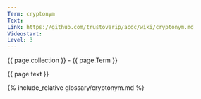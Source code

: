 ```yaml
---
Term: cryptonym
Text: 
Link: https://github.com/trustoverip/acdc/wiki/cryptonym.md
Videostart: 
Level: 3
---
```


{{ page.collection }} - {{ page.Term }}

   {{ page.text }}

{% include_relative glossary/cryptonym.md %}
